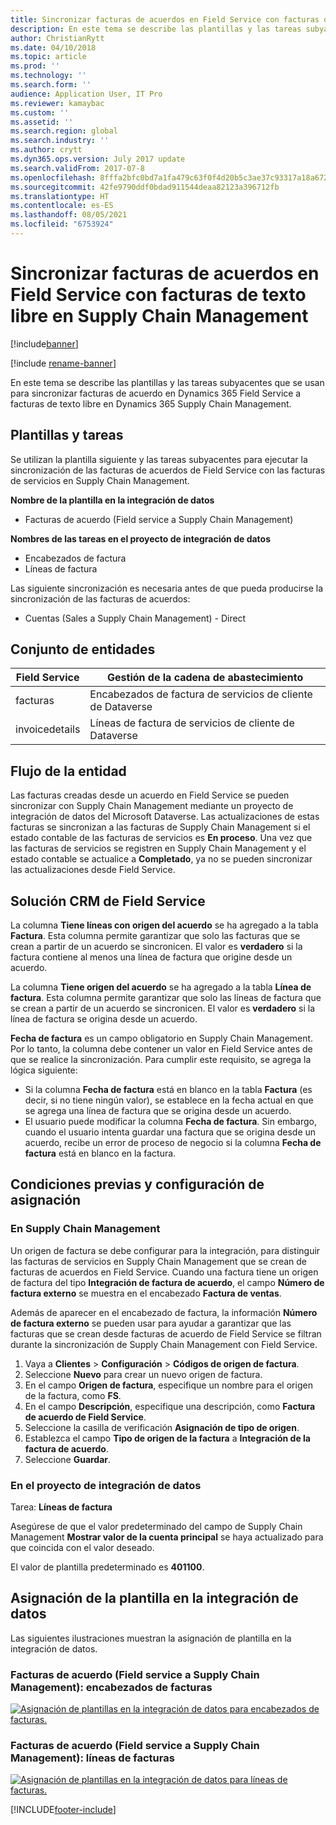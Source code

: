 ```yaml
---
title: Sincronizar facturas de acuerdos en Field Service con facturas de texto libre en Supply Chain Management
description: En este tema se describe las plantillas y las tareas subyacentes que se usan para sincronizar facturas de acuerdo en Dynamics 365 Field Service a facturas de texto libre en Dynamics 365 Supply Chain Management.
author: ChristianRytt
ms.date: 04/10/2018
ms.topic: article
ms.prod: ''
ms.technology: ''
ms.search.form: ''
audience: Application User, IT Pro
ms.reviewer: kamaybac
ms.custom: ''
ms.assetid: ''
ms.search.region: global
ms.search.industry: ''
ms.author: crytt
ms.dyn365.ops.version: July 2017 update
ms.search.validFrom: 2017-07-8
ms.openlocfilehash: 8fffa2bfc0bd7a1fa479c63f0f4d20b5c3ae37c93317a18a67202968b6acf405
ms.sourcegitcommit: 42fe9790ddf0bdad911544deaa82123a396712fb
ms.translationtype: HT
ms.contentlocale: es-ES
ms.lasthandoff: 08/05/2021
ms.locfileid: "6753924"
---
```

# <a name="synchronize-agreement-invoices-in-field-service-to-free-text-invoices-in-supply-chain-management"></a>Sincronizar facturas de acuerdos en Field Service con facturas de texto libre en Supply Chain Management

[!include[banner](../includes/banner.md)]

[!include [rename-banner](~/includes/cc-data-platform-banner.md)]

En este tema se describe las plantillas y las tareas subyacentes que se usan para sincronizar facturas de acuerdo en Dynamics 365 Field Service a facturas de texto libre en Dynamics 365 Supply Chain Management.

## <a name="templates-and-tasks"></a>Plantillas y tareas

Se utilizan la plantilla siguiente y las tareas subyacentes para ejecutar la sincronización de las facturas de acuerdos de Field Service con las facturas de servicios en Supply Chain Management.

**Nombre de la plantilla en la integración de datos**

- Facturas de acuerdo (Field service a Supply Chain Management)

**Nombres de las tareas en el proyecto de integración de datos**

- Encabezados de factura
- Líneas de factura

Las siguiente sincronización es necesaria antes de que pueda producirse la sincronización de las facturas de acuerdos:

- Cuentas (Sales a Supply Chain Management) - Direct

## <a name="entity-set"></a>Conjunto de entidades

| Field Service  | Gestión de la cadena de abastecimiento                 |
|----------------|----------------------------------------|
| facturas       | Encabezados de factura de servicios de cliente de Dataverse |
| invoicedetails | Líneas de factura de servicios de cliente de Dataverse   |

## <a name="entity-flow"></a>Flujo de la entidad

Las facturas creadas desde un acuerdo en Field Service se pueden sincronizar con Supply Chain Management mediante un proyecto de integración de datos del Microsoft Dataverse. Las actualizaciones de estas facturas se sincronizan a las facturas de Supply Chain Management si el estado contable de las facturas de servicios es **En proceso**. Una vez que las facturas de servicios se registren en Supply Chain Management y el estado contable se actualice a **Completado**, ya no se pueden sincronizar las actualizaciones desde Field Service.

## <a name="field-service-crm-solution"></a>Solución CRM de Field Service

La columna **Tiene líneas con origen del acuerdo** se ha agregado a la tabla **Factura**. Esta columna permite garantizar que solo las facturas que se crean a partir de un acuerdo se sincronicen. El valor es **verdadero** si la factura contiene al menos una línea de factura que origine desde un acuerdo.

La columna **Tiene origen del acuerdo** se ha agregado a la tabla **Línea de factura**. Esta columna permite garantizar que solo las líneas de factura que se crean a partir de un acuerdo se sincronicen. El valor es **verdadero** si la línea de factura se origina desde un acuerdo.

**Fecha de factura** es un campo obligatorio en Supply Chain Management. Por lo tanto, la columna debe contener un valor en Field Service antes de que se realice la sincronización. Para cumplir este requisito, se agrega la lógica siguiente:

- Si la columna **Fecha de factura** está en blanco en la tabla **Factura** (es decir, si no tiene ningún valor), se establece en la fecha actual en que se agrega una línea de factura que se origina desde un acuerdo.
- El usuario puede modificar la columna **Fecha de factura**. Sin embargo, cuando el usuario intenta guardar una factura que se origina desde un acuerdo, recibe un error de proceso de negocio si la columna **Fecha de factura** está en blanco en la factura.

## <a name="prerequisites-and-mapping-setup"></a>Condiciones previas y configuración de asignación

### <a name="in-supply-chain-management"></a>En Supply Chain Management

Un origen de factura se debe configurar para la integración, para distinguir las facturas de servicios en Supply Chain Management que se crean de facturas de acuerdos en Field Service. Cuando una factura tiene un origen de factura del tipo **Integración de factura de acuerdo**, el campo **Número de factura externo** se muestra en el encabezado **Factura de ventas**.

Además de aparecer en el encabezado de factura, la información **Número de factura externo** se pueden usar para ayudar a garantizar que las facturas que se crean desde facturas de acuerdo de Field Service se filtran durante la sincronización de Supply Chain Management con Field Service.

1. Vaya a **Clientes** \> **Configuración** \> **Códigos de origen de factura**.
2. Seleccione **Nuevo** para crear un nuevo origen de factura.
3. En el campo **Origen de factura**, especifique un nombre para el origen de la factura, como **FS**.
4. En el campo **Descripción**, especifique una descripción, como **Factura de acuerdo de Field Service**.
5. Seleccione la casilla de verificación **Asignación de tipo de origen**.
6. Establezca el campo **Tipo de origen de la factura** a **Integración de la factura de acuerdo**.
7. Seleccione **Guardar**.

### <a name="in-the-data-integration-project"></a>En el proyecto de integración de datos

Tarea: **Líneas de factura**  

Asegúrese de que el valor predeterminado del campo de Supply Chain Management **Mostrar valor de la cuenta principal** se haya actualizado para que coincida con el valor deseado.

El valor de plantilla predeterminado es **401100**.

## <a name="template-mapping-in-data-integration"></a>Asignación de la plantilla en la integración de datos

Las siguientes ilustraciones muestran la asignación de plantilla en la integración de datos.

### <a name="agreement-invoices-field-service-to-supply-chain-management-invoice-headers"></a>Facturas de acuerdo (Field service a Supply Chain Management): encabezados de facturas

[![Asignación de plantillas en la integración de datos para encabezados de facturas.](./media/FSFreeTextInvoice1.png)](./media/FSFreeTextInvoice1.png)

### <a name="agreement-invoices-field-service-to-supply-chain-management-invoice-lines"></a>Facturas de acuerdo (Field service a Supply Chain Management): líneas de facturas

[![Asignación de plantillas en la integración de datos para líneas de facturas.](./media/FSFreeTextInvoice2.png)](./media/FSFreeTextInvoice2.png)


[!INCLUDE[footer-include](../../includes/footer-banner.md)]